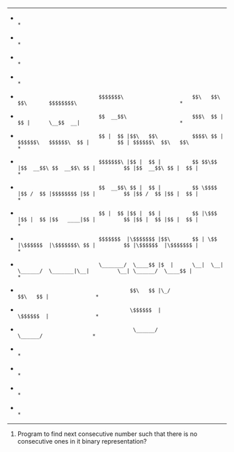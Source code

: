 *************************************************************************************************************************************************  
*																																				*  
*																																				*	
*																																				*								
*																																				*  
*								$$$$$$$\                      $$\   $$\                     $$\       $$$$$$$$\									*			                  
*								$$  __$$\                     $$$\  $$ |                    $$ |      \__$$  __|                				*   
*								$$ |  $$ |$$\   $$\           $$$$\ $$ | $$$$$$\   $$$$$$\  $$ |         $$ | $$$$$$\  $$\   $$\ 				*  
*								$$$$$$$\ |$$ |  $$ |          $$ $$\$$ |$$  __$$\ $$  __$$\ $$ |         $$ |$$  __$$\ $$ |  $$ |				*  
*								$$  __$$\ $$ |  $$ |          $$ \$$$$ |$$ /  $$ |$$$$$$$$ |$$ |         $$ |$$ /  $$ |$$ |  $$ |				*  
*								$$ |  $$ |$$ |  $$ |          $$ |\$$$ |$$ |  $$ |$$   ____|$$ |         $$ |$$ |  $$ |$$ |  $$ |				*  
*								$$$$$$$  |\$$$$$$$ |$$\       $$ | \$$ |\$$$$$$  |\$$$$$$$\ $$ |         $$ |\$$$$$$  |\$$$$$$$ |				*  
*								\_______/  \____$$ |$  |      \__|  \__| \______/  \_______|\__|         \__| \______/  \____$$ |				*  
*										  $$\   $$ |\_/                                                                $$\   $$ |				*  
*										  \$$$$$$  |                                                                   \$$$$$$  |				*  
*										   \______/                                                                     \______/ 				*  
*																																				*  
*																																				*  
*																																				*  
*																																				*	 	
*************************************************************************************************************************************************  

1) Program to find next consecutive number such that there is no consecutive ones in it binary representation?    

